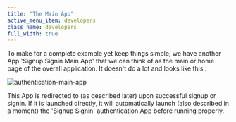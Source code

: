 ```yaml
---
title: "The Main App"
active_menu_item: developers
class_name: developers
full_width: true
---
```



To make for a complete example yet keep things simple, we have another App 'Signup Signin Main App' that we can think of as the main or home page of the overall application. It doesn't do a lot and looks like this :

![authentication-main-app](/img/docs/authentication-main-app.png)

This App is redirected to (as described later) upon successful signup or signin. If it is launched directly, it will automatically launch (also described in a moment) the 'Signup Signin' authentication App before running properly.

